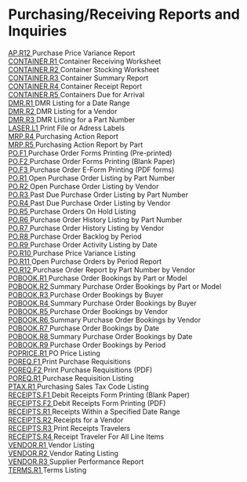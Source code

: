 # Purchasing/Receiving Reports and Inquiries

<PageHeader />

[ AP.R12 ](../../AP-OVERVIEW/AP-REPORT/AP-R12/README.md) Purchase Price Variance Report   
[ CONTAINER.R1 ](CONTAINER-R1/README.md) Container Receiving Worksheet   
[ CONTAINER.R2 ](CONTAINER-R2/README.md) Container Stocking Worksheet   
[ CONTAINER.R3 ](CONTAINER-R3/README.md) Container Summary Report   
[ CONTAINER.R4 ](CONTAINER-R4/README.md) Container Receipt Report   
[ CONTAINER.R5 ](CONTAINER-R5/README.md) Containers Due for Arrival   
[ DMR.R1 ](DMR-R1/README.md) DMR Listing for a Date Range   
[ DMR.R2 ](DMR-R2/README.md) DMR Listing for a Vendor   
[ DMR.R3 ](DMR-R3/README.md) DMR Listing for a Part Number   
[ LASER.L1 ](../../AP-OVERVIEW/AP-REPORT/LASER-L1/README.md) Print File or Adress Labels   
[ MRP.R4 ](../../MFG-OVERVIEW/MFG-REPORT/MRP-R4/README.md) Purchasing Action Report   
[ MRP.R5 ](../../MFG-OVERVIEW/MFG-REPORT/MRP-R5/README.md) Purchasing Action Report by Part   
[ PO.F1 ](PO-F1/README.md) Purchase Order Forms Printing (Pre-printed)   
[ PO.F2 ](PO-F2/README.md) Purchase Order Forms Printing (Blank Paper)   
[ PO.F3 ](PO-F3/README.md) Purchase Order E-Form Printing (PDF forms)   
[ PO.R1 ](PO-R1/README.md) Open Purchase Order Listing by Part Number   
[ PO.R2 ](PO-R2/README.md) Open Purchase Order Listing by Vendor   
[ PO.R3 ](PO-R3/README.md) Past Due Purchase Order Listing by Part Number   
[ PO.R4 ](PO-R4/README.md) Past Due Purchase Order Listing by Vendor   
[ PO.R5 ](PO-R5/README.md) Purchase Orders On Hold Listing   
[ PO.R6 ](PO-R6/README.md) Purchase Order History Listing by Part Number   
[ PO.R7 ](PO-R7/README.md) Purchase Order History Listing by Vendor   
[ PO.R8 ](PO-R8/README.md) Purchase Order Backlog by Period   
[ PO.R9 ](PO-R9/README.md) Purchase Order Activity Listing by Date   
[ PO.R10 ](PO-R10/README.md) Purchase Price Variance Listing   
[ PO.R11 ](PO-R11/README.md) Open Purchase Orders by Period Report   
[ PO.R12 ](PO-R12/README.md) Purchase Order Report by Part Number by Vendor   
[ POBOOK.R1 ](POBOOK-R1/README.md) Purchase Order Bookings by Part or Model   
[ POBOOK.R2 ](POBOOK-R2/README.md) Summary Purchase Order Bookings by Part or Model   
[ POBOOK.R3 ](POBOOK-R3/README.md) Purchase Order Bookings by Buyer   
[ POBOOK.R4 ](POBOOK-R4/README.md) Summary Purchase Order Bookings by Buyer   
[ POBOOK.R5 ](POBOOK-R5/README.md) Purchase Order Bookings by Vendor   
[ POBOOK.R6 ](POBOOK-R6/README.md) Summary Purchase Order Bookings by Vendor   
[ POBOOK.R7 ](POBOOK-R7/README.md) Purchase Order Bookings by Date   
[ POBOOK.R8 ](POBOOK-R8/README.md) Summary Purchase Order Bookings by Date   
[ POBOOK.R9 ](POBOOK-R9/README.md) Purchase Order Bookings by Period   
[ POPRICE.R1 ](POPRICE-R1/README.md) PO Price Listing   
[ POREQ.F1 ](POREQ-F1/README.md) Print Purchase Requisitions   
[ POREQ.F2 ](POREQ-F2/README.md) Print Purchase Requisitions (PDF)   
[ POREQ.R1 ](POREQ-R1/README.md) Purchase Requisition Listing   
[ PTAX.R1 ](PTAX-R1/README.md) Purchasing Sales Tax Code Listing   
[ RECEIPTS.F1 ](RECEIPTS-F1/README.md) Debit Receipts Form Printing (Blank Paper)   
[ RECEIPTS.F2 ](RECEIPTS-F2/README.md) Debit Receipts Form Printing (PDF)   
[ RECEIPTS.R1 ](RECEIPTS-R1/README.md) Receipts Within a Specified Date Range   
[ RECEIPTS.R2 ](RECEIPTS-R2/README.md) Receipts for a Vendor   
[ RECEIPTS.R3 ](RECEIPTS-R3/README.md) Print Receipts Travelers   
[ RECEIPTS.R4 ](RECEIPTS-R4/README.md) Receipt Traveler For All Line Items   
[ VENDOR.R1 ](../../AP-OVERVIEW/AP-REPORT/VENDOR-R1/README.md) Vendor Listing   
[ VENDOR.R2 ](../../AP-OVERVIEW/AP-REPORT/VENDOR-R2/README.md) Vendor Rating Listing   
[ VENDOR.R3 ](../../AP-OVERVIEW/AP-REPORT/VENDOR-R3/README.md) Supplier Performance Report   
[ TERMS.R1 ](../../AP-OVERVIEW/AP-REPORT/TERMS-R1/README.md) Terms Listing   
  
<badge text= "Version 8.10.57" vertical="middle" />

<PageFooter />
